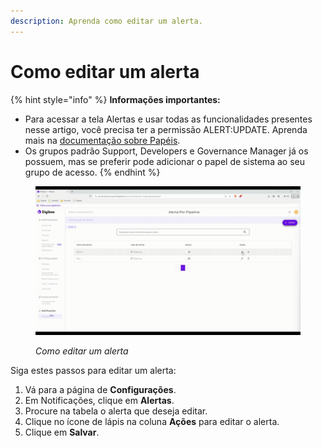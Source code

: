 ```yaml
---
description: Aprenda como editar um alerta.
---
```


# Como editar um alerta

{% hint style="info" %}
**Informações importantes:**

* Para acessar a tela Alertas e usar todas as funcionalidades presentes nesse artigo, você precisa ter a permissão ALERT:UPDATE. Aprenda mais na [documentação sobre Papéis](https://docs.digibee.com/documentation/v/pt-br/administration/new-access-control/papeis-do-controle-de-acesso).
* &#x20;Os grupos padrão Support, Developers e Governance Manager já os possuem, mas se preferir pode adicionar o papel de sistema ao seu grupo de acesso.
{% endhint %}

<figure><img src="../../.gitbook/assets/3.How to edit an alert_PT.gif" alt=""><figcaption><p><em>Como editar um alerta</em></p></figcaption></figure>

Siga estes passos para editar um alerta:

1. Vá para a página de **Configurações**.
2. Em Notificações, clique em **Alertas**.
3. Procure na tabela o alerta que deseja editar.
4. Clique no ícone de lápis na coluna **Ações** para editar o alerta.
5. Clique em **Salvar**.

